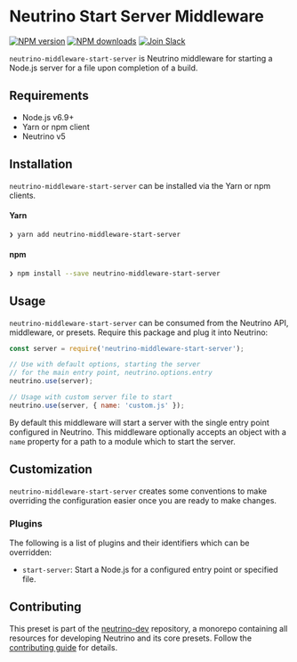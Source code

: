 # Neutrino Start Server Middleware
[![NPM version][npm-image]][npm-url] [![NPM downloads][npm-downloads]][npm-url] [![Join Slack][slack-image]][slack-url]

`neutrino-middleware-start-server` is Neutrino middleware for starting a Node.js server for a file upon
completion of a build.

## Requirements

- Node.js v6.9+
- Yarn or npm client
- Neutrino v5

## Installation

`neutrino-middleware-start-server` can be installed via the Yarn or npm clients.

#### Yarn

```bash
❯ yarn add neutrino-middleware-start-server
```

#### npm

```bash
❯ npm install --save neutrino-middleware-start-server
```

## Usage

`neutrino-middleware-start-server` can be consumed from the Neutrino API, middleware, or presets. Require this package
and plug it into Neutrino:

```js
const server = require('neutrino-middleware-start-server');

// Use with default options, starting the server
// for the main entry point, neutrino.options.entry
neutrino.use(server);

// Usage with custom server file to start
neutrino.use(server, { name: 'custom.js' });
```

By default this middleware will start a server with the single entry point configured in Neutrino.
This middleware optionally accepts an object with a `name` property for a path to a module which to start the server.

## Customization

`neutrino-middleware-start-server` creates some conventions to make overriding the configuration easier once you are ready to
make changes.

### Plugins

The following is a list of plugins and their identifiers which can be overridden:

- `start-server`: Start a Node.js for a configured entry point or specified file.

## Contributing

This preset is part of the [neutrino-dev](https://github.com/mozilla-neutrino/neutrino-dev) repository, a monorepo
containing all resources for developing Neutrino and its core presets. Follow the
[contributing guide](https://neutrino.js.org/contributing) for details.

[npm-image]: https://img.shields.io/npm/v/neutrino-middleware-start-server.svg
[npm-downloads]: https://img.shields.io/npm/dt/neutrino-middleware-start-server.svg
[npm-url]: https://npmjs.org/package/neutrino-middleware-start-server
[slack-image]: https://neutrino-slack.herokuapp.com/badge.svg
[slack-url]: https://neutrino-slack.herokuapp.com/

